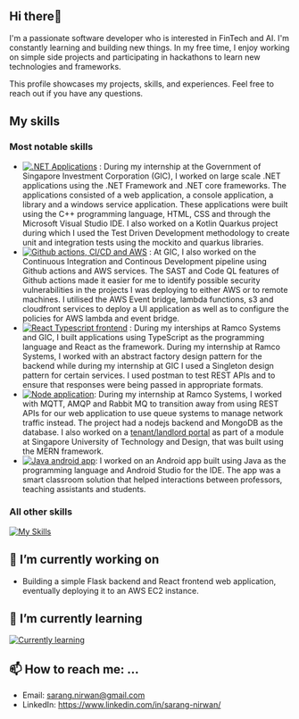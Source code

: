 ## Hi there👋
I'm a passionate software developer who is interested in FinTech and AI. I'm constantly learning and building new things. In my free time, I enjoy working on simple side projects and participating in hackathons to learn new technologies and frameworks.

This profile showcases my projects, skills, and experiences. Feel free to reach out if you have any questions.
## My skills

### Most notable skills
* [![.NET Applications](https://skillicons.dev/icons?i=dotnet,visualstudio,cpp,kotlin)](https://skillicons.dev) : During my internship at the Government of Singapore Investment Corporation (GIC), I worked on large scale .NET applications using the .NET Framework and .NET core frameworks. The applications consisted of a web application, a console application, a library and a windows service application. These applications were built using the C++ programming language, HTML, CSS and through the Microsoft Visual Studio IDE. I also worked on a Kotlin Quarkus project during which I used the Test Driven Development methodology to create unit and integration tests using the mockito and quarkus libraries.  
* [![Github actions, CI/CD and AWS](https://skillicons.dev/icons?i=githubactions,github,aws)](https://skillicons.dev) : At GIC, I also worked on the Continuous Integration and Continous Development pipeline using Github actions and AWS services. The SAST and Code QL features of Github actions made it easier for me to identify possible security vulnerabilities in the projects I was deploying to either AWS or to remote machines. I utilised the AWS Event bridge, lambda functions, s3 and cloudfront services to deploy a UI application as well as to configure the policies for AWS lambda and event bridge.
* [![React Typescript frontend](https://skillicons.dev/icons?i=ts,react,vite,postman)](https://skillicons.dev) : During my interships at Ramco Systems and GIC, I built applications using TypeScript as the programming language and React as the framework. During my internship at Ramco Systems, I worked with an abstract factory design pattern for the backend while during my internship at GIC I used a Singleton design pattern for certain services. I used postman to test REST APIs and to ensure that responses were being passed in appropriate formats.
* [![Node application](https://skillicons.dev/icons?i=nodejs,rabbitmq,mongodb)](https://skillicons.dev): During my internship at Ramco Systems, I worked with MQTT, AMQP and Rabbit MQ to transition away from using REST APIs for our web application to use queue systems to manage network traffic instead. The project had a nodejs backend and MongoDB as the database. I also worked on a [tenant/landlord portal](https://github.com/sarang2551/tenantPortal) as part of a module at Singapore University of Technology and Design, that was built using the MERN framework.
* [![Java android app](https://skillicons.dev/icons?i=java,androidstudio)](https://skillicons.dev): I worked on an Android app built using Java as the programming language and Android Studio for the IDE. The app was a smart classroom solution that helped interactions between professors, teaching assistants and students.


### All other skills
[![My Skills](https://skillicons.dev/icons?i=aws,dotnet,cpp,visualstudio,vscode,kotlin,py,java,ts,js,vite,postman,jest,azure,react,nodejs,bootstrap,selenium,mongodb,rabbitmq,linux,github,githubactions,git,cs,scala,firebase,tensorflow,matlab,html,css,figma,ai,solidity,arduino,django&perline=3)](https://skillicons.dev)
<!--
**sarang2551/sarang2551** is a ✨ _special_ ✨ repository because its `README.md` (this file) appears on your GitHub profile.

Here are some ideas to get you started:

- 🔭 I’m currently working on ...
- 🌱 I’m currently learning ...
- 👯 I’m looking to collaborate on ...
- 🤔 I’m looking for help with ...
- 💬 Ask me about ...
- 📫 How to reach me: ...
- 😄 Pronouns: ...
- ⚡ Fun fact: ...
-->

## 🔭 I’m currently working on
* Building a simple Flask backend and React frontend web application, eventually deploying it to an AWS EC2 instance.

## 🌱 I’m currently learning
[![Currently learning](https://skillicons.dev/icons?i=flask)](https://skillicons.dev)


## 📫 How to reach me: ...
* Email: sarang.nirwan@gmail.com
* LinkedIn: https://www.linkedin.com/in/sarang-nirwan/
